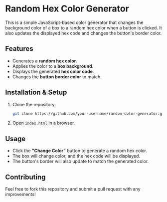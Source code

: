 # Random Hex Color Generator

This is a simple JavaScript-based color generator that changes the background color of a box to a random hex color when a button is clicked. It also updates the displayed hex code and changes the button's border color.

## Features

- Generates a **random hex color**.
- Applies the color to a **box background**.
- Displays the generated **hex color code**.
- Changes the **button border color** to match.

## Installation & Setup

1. Clone the repository:
   ```bash
   git clone https://github.com/your-username/random-color-generator.git
   ```
2. Open `index.html` in a browser.

## Usage

- Click the **"Change Color"** button to generate a random hex color.
- The box will change color, and the hex code will be displayed.
- The button's border will also update to match the generated color.

## Contributing

Feel free to fork this repository and submit a pull request with any improvements!
